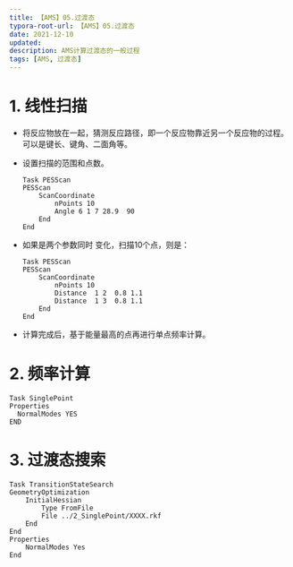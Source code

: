 ```yaml
---
title: 【AMS】05.过渡态
typora-root-url: 【AMS】05.过渡态
date: 2021-12-10
updated:
description: AMS计算过渡态的一般过程
tags: [AMS, 过渡态]
---
```




# 1. 线性扫描

- 将反应物放在一起，猜测反应路径，即一个反应物靠近另一个反应物的过程。可以是键长、键角、二面角等。

- 设置扫描的范围和点数。

  ```
  Task PESScan
  PESScan
      ScanCoordinate
          nPoints 10
          Angle 6 1 7 28.9  90
      End
  End
  ```

- 如果是两个参数同时 变化，扫描10个点，则是：

  ```
  Task PESScan
  PESScan
      ScanCoordinate
          nPoints 10
          Distance  1 2  0.8 1.1
          Distance  1 3  0.8 1.1
      End
  End
  ```

- 计算完成后，基于能量最高的点再进行单点频率计算。

# 2. 频率计算

```
Task SinglePoint
Properties
  NormalModes YES
END
```

# 3. 过渡态搜索

```
Task TransitionStateSearch
GeometryOptimization
    InitialHessian
        Type FromFile
        File ../2_SinglePoint/XXXX.rkf
    End
End
Properties
    NormalModes Yes
End
```

